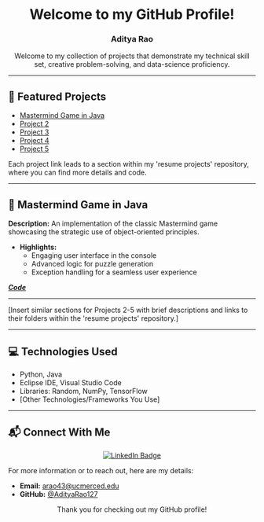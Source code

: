<div align="center">

# Welcome to my GitHub Profile!
### Aditya Rao

Welcome to my collection of projects that demonstrate my technical skill set, creative problem-solving, and data-science proficiency.

</div>

---

## 📂 Featured Projects
- [Mastermind Game in Java](https://github.com/AdityaRao127/resume-projects#mastermind-game-in-java)
- [Project 2](https://github.com/AdityaRao127/resume-projects#project-2)
- [Project 3](https://github.com/AdityaRao127/resume-projects#project-3)
- [Project 4](https://github.com/AdityaRao127/resume-projects#project-4)
- [Project 5](https://github.com/AdityaRao127/resume-projects#project-5)

Each project link leads to a section within my 'resume projects' repository, where you can find more details and code.

---

## 🚀 Mastermind Game in Java
**Description:** An implementation of the classic Mastermind game showcasing the strategic use of object-oriented principles.

- **Highlights:**
  - Engaging user interface in the console
  - Advanced logic for puzzle generation
  - Exception handling for a seamless user experience

_[**Code**](https://github.com/AdityaRao127/resume-projects/tree/main/Mastermind)_

---

[Insert similar sections for Projects 2-5 with brief descriptions and links to their folders within the 'resume projects' repository.]

---

## 💻 Technologies Used
- Python, Java
- Eclipse IDE, Visual Studio Code
- Libraries: Random, NumPy, TensorFlow
- [Other Technologies/Frameworks You Use]

---

## 📬 Connect With Me

<div align="center">

[![LinkedIn Badge](https://img.shields.io/badge/-LinkedIn-blue?style=flat-square&logo=LinkedIn&logoColor=white)](https://www.linkedin.com/in/aditya-kr-rao/)

</div>

For more information or to reach out, here are my details:

- **Email:** arao43@ucmerced.edu
- **GitHub:** [@AdityaRao127](https://github.com/AdityaRao127)

<div align="center">
  
Thank you for checking out my GitHub profile!

</div>
